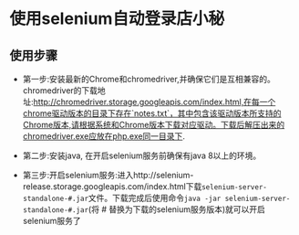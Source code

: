 使用selenium自动登录店小秘
=======================
## 使用步骤
- 第一步:安装最新的Chrome和chromedriver,并确保它们是互相兼容的。chromedriver的下载地址:http://chromedriver.storage.googleapis.com/index.html,在每一个chrome驱动版本的目录下存在`notes.txt`，其中包含该驱动版本所支持的Chrome版本,请根据系统和Chrome版本下载对应驱动。下载后解压出来的chromedriver.exe应放在php.exe同一目录下.

- 第二步:安装java, 在开启selenium服务前确保有java 8以上的环境。

- 第三步:开启selenium服务:进入http://selenium-release.storage.googleapis.com/index.html下载`selenium-server-standalone-#.jar`文件。下载完成后使用命令`java -jar selenium-server-standalone-#.jar`(将 # 替换为下载的selenium服务版本)就可以开启selenium服务了
